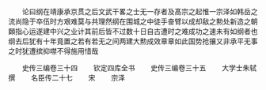 <!-- { "loadSidebar": true } -->
　　论曰纲在靖康承京贯之后文武干畧之士无一存者及髙宗之起惟一宗泽如韩岳之流尚隐于卒伍时方艰难莫与共理然纲在围城之中徒手奋臂以成却敌之勲处新造之朝頥指心运遂建中兴之业计其前后皆不过数十日自古遭时之难成功之速未有如纲者也纲去后犹有十年竟置之若有若无之间两建大勲成效章章如此国势抢攘又非承平无事之时犹遭摈抑噤不得施用惜哉


　　史传三编卷三十四
　　钦定四库全书
　　史传三编卷三十五
　　大学士朱轼撰
　　名臣传二十七
　　宋
　　宗泽
